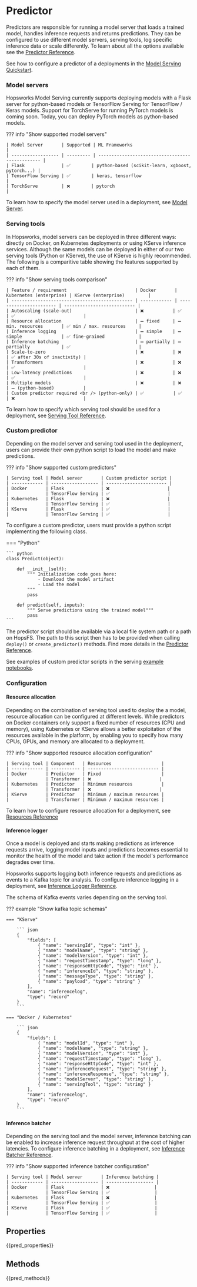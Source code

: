 # Predictor

Predictors are responsible for running a model server that loads a trained model, handles inference requests and returns predictions. They can be configured to use different model servers, serving tools, log specific inference data or scale differently. To learn about all the options available see the [Predictor Reference](predictor_api.md).

See how to configure a predictor of a deployments in the [Model Serving Quickstart](../../../model-serving/quickstart/#create).

### Model servers

Hopsworks Model Serving currently supports deploying models with a Flask server for python-based models or TensorFlow Serving for TensorFlow / Keras models. Support for TorchServe for running PyTorch models is coming soon. Today, you can deploy PyTorch models as python-based models.

??? info "Show supported model servers"

    | Model Server       | Supported | ML Frameworks                                    |
    | ------------------ | --------- | ------------------------------------------------ |
    | Flask              | ✅        | python-based (scikit-learn, xgboost, pytorch...) |
    | TensorFlow Serving | ✅        | keras, tensorflow                                |
    | TorchServe         | ❌        | pytorch                                          |


To learn how to specify the model server used in a deployment, see [Model Server](../predictor_api/#model_server).

### Serving tools

In Hopsworks, model servers can be deployed in three different ways: directly on Docker, on Kubernetes deployments or using KServe inference services.
Although the same models can be deployed in either of our two serving tools (Python or KServe), the use of KServe is highly recommended. The following is a comparitive table showing the features supported by each of them.

??? info "Show serving tools comparison"

    | Feature / requirement                          | Docker       | Kubernetes (enterprise) | KServe (enterprise)         |
    | ---------------------------------------------- | ------------ | ----------------------- | --------------------------- |
    | Autoscaling (scale-out)                        | ❌           | ✅                      | ✅                          |
    | Resource allocation                            | ➖ fixed     | ➖ min. resources       | ✅ min / max. resources     |
    | Inference logging                              | ➖ simple    | ➖ simple               | ✅ fine-grained             |
    | Inference batching                             | ➖ partially | ➖ partially            | ✅                          |
    | Scale-to-zero                                  | ❌           | ❌                      | ✅ after 30s of inactivity) |
    | Transformers                                   | ❌           | ❌                      | ✅                          |
    | Low-latency predictions                        | ❌           | ❌                      | ✅                          |
    | Multiple models                                | ❌           | ❌                      | ➖ (python-based)           |
    | Custom predictor required <br /> (python-only) | ✅           | ✅                      | ❌                          |

To learn how to specify which serving tool should be used for a deployment, see [Serving Tool Reference](../predictor_api/#serving_tool).

### Custom predictor

Depending on the model server and serving tool used in the deployment, users can provide their own python script to load the model and make predictions.

??? info "Show supported custom predictors"

    | Serving tool | Model server       | Custom predictor script |
    | ------------ | ------------------ | ----------------------- |
    | Docker       | Flask              | ❌                      |
    |              | TensorFlow Serving | ✅                      |
    | Kubernetes   | Flask              | ❌                      |
    |              | TensorFlow Serving | ✅                      |
    | KServe       | Flask              | ✅                      |
    |              | TensorFlow Serving | ✅                      |

To configure a custom predictor, users must provide a python script implementing the following class.

=== "Python"

    ``` python
    class Predict(object):

        def __init__(self):
            """ Initialization code goes here:
                - Download the model artifact
                - Load the model
            """
            pass

        def predict(self, inputs):
            """ Serve predictions using the trained model"""
            pass
    ```

The predictor script should be available via a local file system path or a path on HopsFS. The path to this script then has to be provided when calling `deploy()` or `create_predictor()` methods. Find more details in the [Predictor Reference](predictor_api.md).

See examples of custom predictor scripts in the serving [example notebooks](https://github.com/logicalclocks/hops-examples/blob/master/notebooks/ml/serving).

### Configuration

#### Resource allocation

Depending on the combination of serving tool used to deploy the a model, resource allocation can be configured at different levels. While predictors on Docker containers only support a fixed number of resources (CPU and memory), using Kubernetes or KServe allows a better exploitation of the resources available in the platform, by enabling you to specify how many CPUs, GPUs, and memory are allocated to a deployment.

??? info "Show supported resource allocation configuration"

    | Serving tool | Component   | Resources                   |
    | ------------ | ----------- | --------------------------- |
    | Docker       | Predictor   | Fixed                       |
    |              | Transformer | ❌                          |
    | Kubernetes   | Predictor   | Minimum resources           |
    |              | Transformer | ❌                          |
    | KServe       | Predictor   | Minimum / maximum resources |
    |              | Transformer | Minimum / maximum resources |

To learn how to configure resource allocation for a deployment, see [Resources Reference](resources_api.md)

#### Inference logger

Once a model is deployed and starts making predictions as inference requests arrive, logging model inputs and predictions becomes essential to monitor the health of the model and take action if the model's performance degrades over time.

Hopsworks supports logging both inference requests and predictions as events to a Kafka topic for analysis. To configure inference logging in a deployment, see [Inference Logger Reference](inference_logger_api.md).

The schema of Kafka events varies depending on the serving tool.

??? example "Show kafka topic schemas"

    === "KServe"

        ``` json
        {
            "fields": [
                { "name": "servingId", "type": "int" },
                { "name": "modelName", "type": "string" },
                { "name": "modelVersion", "type": "int" },
                { "name": "requestTimestamp", "type": "long" },
                { "name": "responseHttpCode", "type": "int" },
                { "name": "inferenceId", "type": "string" },
                { "name": "messageType", "type": "string" },
                { "name": "payload", "type": "string" }
            ],
            "name": "inferencelog",
            "type": "record"
        }
        ```

    === "Docker / Kubernetes"

        ``` json
        {
            "fields": [
                { "name": "modelId", "type": "int" },
                { "name": "modelName", "type": "string" },
                { "name": "modelVersion", "type": "int" },
                { "name": "requestTimestamp", "type": "long" },
                { "name": "responseHttpCode", "type": "int" },
                { "name": "inferenceRequest", "type": "string" },
                { "name": "inferenceResponse", "type": "string" },
                { "name": "modelServer", "type": "string" },
                { "name": "servingTool", "type": "string" }
            ],
            "name": "inferencelog",
            "type": "record"
        }
        ```

#### Inference batcher

Depending on the serving tool and the model server, inference batching can be enabled to increase inference request throughput at the cost of higher latencies. To configure inference batching in a deployment, see [Inference Batcher Reference](inference_batcher_api.md).

??? info "Show supported inference batcher configuration"

    | Serving tool | Model server       | Inference batching |
    | ------------ | ------------------ | ------------------ |
    | Docker       | Flask              | ❌                 |
    |              | TensorFlow Serving | ✅                 |
    | Kubernetes   | Flask              | ❌                 |
    |              | TensorFlow Serving | ✅                 |
    | KServe       | Flask              | ✅                 |
    |              | TensorFlow Serving | ✅                 |

## Properties

{{pred_properties}}

## Methods

{{pred_methods}}
